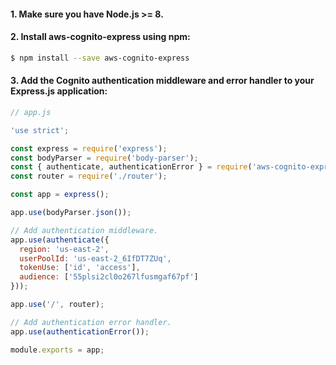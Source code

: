 #### 1. Make sure you have Node.js >= 8.

#### 2. Install aws-cognito-express using npm:
```bash
$ npm install --save aws-cognito-express
```

#### 3. Add the Cognito authentication middleware and error handler to your Express.js application:
```javascript
// app.js

'use strict';

const express = require('express');
const bodyParser = require('body-parser');
const { authenticate, authenticationError } = require('aws-cognito-express');
const router = require('./router');

const app = express();

app.use(bodyParser.json());

// Add authentication middleware.
app.use(authenticate({
  region: 'us-east-2',
  userPoolId: 'us-east-2_6IfDT7ZUq',
  tokenUse: ['id', 'access'],
  audience: ['55plsi2cl0o267lfusmgaf67pf']
}));

app.use('/', router);

// Add authentication error handler.
app.use(authenticationError());

module.exports = app;
```